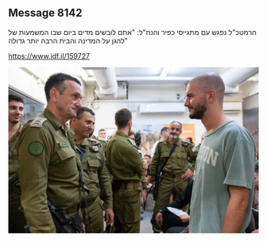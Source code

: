 ## Message 8142

הרמטכ"ל נפגש עם מתגייסי כפיר והנח"ל:
"אתם לובשים מדים ביום שבו המשמעות של להגן על המדינה והבית הרבה יותר גדולה"

https://www.idf.il/159727

![Photo](./8142/8142_photo.jpg)
